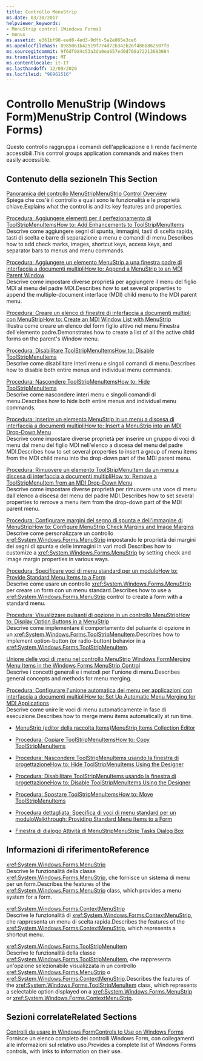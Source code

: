 ```yaml
---
title: Controllo MenuStrip
ms.date: 03/30/2017
helpviewer_keywords:
- MenuStrip control [Windows Forms]
- menus
ms.assetid: e361bf98-eed8-4ed3-9dfb-5a2e865e3ce6
ms.openlocfilehash: 8985061b42519f774d72b342b26f486b862507f8
ms.sourcegitcommit: 9f6df084c53a3da0ea657ed0d708a72213683084
ms.translationtype: MT
ms.contentlocale: it-IT
ms.lasthandoff: 12/09/2020
ms.locfileid: "96961516"
---
```

# <a name="menustrip-control-windows-forms"></a><span data-ttu-id="b4441-102">Controllo MenuStrip (Windows Form)</span><span class="sxs-lookup"><span data-stu-id="b4441-102">MenuStrip Control (Windows Forms)</span></span>

<span data-ttu-id="b4441-103">Questo controllo raggruppa i comandi dell'applicazione e li rende facilmente accessibili.</span><span class="sxs-lookup"><span data-stu-id="b4441-103">This control groups application commands and makes them easily accessible.</span></span>  
  
## <a name="in-this-section"></a><span data-ttu-id="b4441-104">Contenuto della sezione</span><span class="sxs-lookup"><span data-stu-id="b4441-104">In This Section</span></span>  

 [<span data-ttu-id="b4441-105">Panoramica del controllo MenuStrip</span><span class="sxs-lookup"><span data-stu-id="b4441-105">MenuStrip Control Overview</span></span>](menustrip-control-overview-windows-forms.md)  
 <span data-ttu-id="b4441-106">Spiega che cos'è il controllo e quali sono le funzionalità e le proprietà chiave.</span><span class="sxs-lookup"><span data-stu-id="b4441-106">Explains what the control is and its key features and properties.</span></span>  
  
 [<span data-ttu-id="b4441-107">Procedura: Aggiungere elementi per il perfezionamento di ToolStripMenuItems</span><span class="sxs-lookup"><span data-stu-id="b4441-107">How to: Add Enhancements to ToolStripMenuItems</span></span>](how-to-add-enhancements-to-toolstripmenuitems.md)  
 <span data-ttu-id="b4441-108">Descrive come aggiungere segni di spunta, immagini, tasti di scelta rapida, tasti di scelta e barre di separazione a menu e comandi di menu.</span><span class="sxs-lookup"><span data-stu-id="b4441-108">Describes how to add check marks, images, shortcut keys, access keys, and separator bars to menus and menu commands.</span></span>  
  
 [<span data-ttu-id="b4441-109">Procedura: Aggiungere un elemento MenuStrip a una finestra padre di interfaccia a documenti multipli</span><span class="sxs-lookup"><span data-stu-id="b4441-109">How to: Append a MenuStrip to an MDI Parent Window</span></span>](how-to-append-a-menustrip-to-an-mdi-parent-window-windows-forms.md)  
 <span data-ttu-id="b4441-110">Descrive come impostare diverse proprietà per aggiungere il menu del figlio MDI al menu del padre MDI.</span><span class="sxs-lookup"><span data-stu-id="b4441-110">Describes how to set several properties to append the multiple-document interface (MDI) child menu to the MDI parent menu.</span></span>  
  
 [<span data-ttu-id="b4441-111">Procedura: Creare un elenco di finestre di interfaccia a documenti multipli con MenuStrip</span><span class="sxs-lookup"><span data-stu-id="b4441-111">How to: Create an MDI Window List with MenuStrip</span></span>](how-to-create-an-mdi-window-list-with-menustrip-windows-forms.md)  
 <span data-ttu-id="b4441-112">Illustra come creare un elenco del form figlio attivo nel menu Finestra dell'elemento padre.</span><span class="sxs-lookup"><span data-stu-id="b4441-112">Demonstrates how to create a list of all the active child forms on the parent's Window menu.</span></span>  
  
 [<span data-ttu-id="b4441-113">Procedura: Disabilitare ToolStripMenuItems</span><span class="sxs-lookup"><span data-stu-id="b4441-113">How to: Disable ToolStripMenuItems</span></span>](how-to-disable-toolstripmenuitems.md)  
 <span data-ttu-id="b4441-114">Descrive come disabilitare interi menu e singoli comandi di menu.</span><span class="sxs-lookup"><span data-stu-id="b4441-114">Describes how to disable both entire menus and individual menu commands.</span></span>  
  
 [<span data-ttu-id="b4441-115">Procedura: Nascondere ToolStripMenuItems</span><span class="sxs-lookup"><span data-stu-id="b4441-115">How to: Hide ToolStripMenuItems</span></span>](how-to-hide-toolstripmenuitems.md)  
 <span data-ttu-id="b4441-116">Descrive come nascondere interi menu e singoli comandi di menu.</span><span class="sxs-lookup"><span data-stu-id="b4441-116">Describes how to hide both entire menus and individual menu commands.</span></span>  
  
 [<span data-ttu-id="b4441-117">Procedura: Inserire un elemento MenuStrip in un menu a discesa di interfaccia a documenti multipli</span><span class="sxs-lookup"><span data-stu-id="b4441-117">How to: Insert a MenuStrip into an MDI Drop-Down Menu</span></span>](how-to-insert-a-menustrip-into-an-mdi-drop-down-menu-windows-forms.md)  
 <span data-ttu-id="b4441-118">Descrive come impostare diverse proprietà per inserire un gruppo di voci di menu dal menu del figlio MDI nell'elenco a discesa del menu del padre MDI.</span><span class="sxs-lookup"><span data-stu-id="b4441-118">Describes how to set several properties to insert a group of menu items from the MDI child menu into the drop-down part of the MDI parent menu.</span></span>  
  
 [<span data-ttu-id="b4441-119">Procedura: Rimuovere un elemento ToolStripMenuItem da un menu a discesa di interfaccia a documenti multipli</span><span class="sxs-lookup"><span data-stu-id="b4441-119">How to: Remove a ToolStripMenuItem from an MDI Drop-Down Menu</span></span>](how-to-remove-a-toolstripmenuitem-from-an-mdi-drop-down-menu-windows-forms.md)  
 <span data-ttu-id="b4441-120">Descrive come impostare diverse proprietà per rimuovere una voce di menu dall'elenco a discesa del menu del padre MDI.</span><span class="sxs-lookup"><span data-stu-id="b4441-120">Describes how to set several properties to remove a menu item from the drop-down part of the MDI parent menu.</span></span>  
  
 [<span data-ttu-id="b4441-121">Procedura: Configurare margini del segno di spunta e dell'immagine di MenuStrip</span><span class="sxs-lookup"><span data-stu-id="b4441-121">How to: Configure MenuStrip Check Margins and Image Margins</span></span>](how-to-configure-menustrip-check-margins-and-image-margins.md)  
 <span data-ttu-id="b4441-122">Descrive come personalizzare un controllo <xref:System.Windows.Forms.MenuStrip> impostando le proprietà dei margini dei segni di spunta e delle immagini in vari modi.</span><span class="sxs-lookup"><span data-stu-id="b4441-122">Describes how to customize a <xref:System.Windows.Forms.MenuStrip> by setting check and image margin properties in various ways.</span></span>  
  
 [<span data-ttu-id="b4441-123">Procedura: Specificare voci di menu standard per un modulo</span><span class="sxs-lookup"><span data-stu-id="b4441-123">How to: Provide Standard Menu Items to a Form</span></span>](how-to-provide-standard-menu-items-to-a-form.md)  
 <span data-ttu-id="b4441-124">Descrive come usare un controllo <xref:System.Windows.Forms.MenuStrip> per creare un form con un menu standard.</span><span class="sxs-lookup"><span data-stu-id="b4441-124">Describes how to use a <xref:System.Windows.Forms.MenuStrip> control to create a form with a standard menu.</span></span>  
  
 [<span data-ttu-id="b4441-125">Procedura: Visualizzare pulsanti di opzione in un controllo MenuStrip</span><span class="sxs-lookup"><span data-stu-id="b4441-125">How to: Display Option Buttons in a MenuStrip</span></span>](how-to-display-option-buttons-in-a-menustrip-windows-forms.md)  
 <span data-ttu-id="b4441-126">Descrive come implementare il comportamento del pulsante di opzione in un <xref:System.Windows.Forms.ToolStripMenuItem>.</span><span class="sxs-lookup"><span data-stu-id="b4441-126">Describes how to implement option-button (or radio-button) behavior in a <xref:System.Windows.Forms.ToolStripMenuItem>.</span></span>  
  
 [<span data-ttu-id="b4441-127">Unione delle voci di menu nel controllo MenuStrip Windows Form</span><span class="sxs-lookup"><span data-stu-id="b4441-127">Merging Menu Items in the Windows Forms MenuStrip Control</span></span>](merging-menu-items-in-the-windows-forms-menustrip-control.md)  
 <span data-ttu-id="b4441-128">Descrive i concetti generali e i metodi per l'unione di menu.</span><span class="sxs-lookup"><span data-stu-id="b4441-128">Describes general concepts and methods for menu merging.</span></span>  
  
 [<span data-ttu-id="b4441-129">Procedura: Configurare l'unione automatica dei menu per applicazioni con interfaccia a documenti multipli</span><span class="sxs-lookup"><span data-stu-id="b4441-129">How to: Set Up Automatic Menu Merging for MDI Applications</span></span>](how-to-set-up-automatic-menu-merging-for-mdi-applications.md)  
 <span data-ttu-id="b4441-130">Descrive come unire le voci di menu automaticamente in fase di esecuzione.</span><span class="sxs-lookup"><span data-stu-id="b4441-130">Describes how to merge menu items automatically at run time.</span></span>  
  
- <span data-ttu-id="b4441-131">[MenuStrip (editor della raccolta Items)](/previous-versions/visualstudio/visual-studio-2010/ms233625(v=vs.100))</span><span class="sxs-lookup"><span data-stu-id="b4441-131">[MenuStrip Items Collection Editor](/previous-versions/visualstudio/visual-studio-2010/ms233625(v=vs.100))</span></span>  
  
- [<span data-ttu-id="b4441-132">Procedura: Copiare ToolStripMenuItems</span><span class="sxs-lookup"><span data-stu-id="b4441-132">How to: Copy ToolStripMenuItems</span></span>](how-to-copy-toolstripmenuitems.md)  
  
- [<span data-ttu-id="b4441-133">Procedura: Nascondere ToolStripMenuItems usando la finestra di progettazione</span><span class="sxs-lookup"><span data-stu-id="b4441-133">How to: Hide ToolStripMenuItems Using the Designer</span></span>](how-to-hide-toolstripmenuitems-using-the-designer.md)  
  
- [<span data-ttu-id="b4441-134">Procedura: Disabilitare ToolStripMenuItems usando la finestra di progettazione</span><span class="sxs-lookup"><span data-stu-id="b4441-134">How to: Disable ToolStripMenuItems Using the Designer</span></span>](how-to-disable-toolstripmenuitems-using-the-designer.md)  
  
- [<span data-ttu-id="b4441-135">Procedura: Spostare ToolStripMenuItems</span><span class="sxs-lookup"><span data-stu-id="b4441-135">How to: Move ToolStripMenuItems</span></span>](how-to-move-toolstripmenuitems.md)  
  
- [<span data-ttu-id="b4441-136">Procedura dettagliata: Specifica di voci di menu standard per un modulo</span><span class="sxs-lookup"><span data-stu-id="b4441-136">Walkthrough: Providing Standard Menu Items to a Form</span></span>](walkthrough-providing-standard-menu-items-to-a-form.md)  
  
- <span data-ttu-id="b4441-137">[Finestra di dialogo Attività di MenuStrip](/previous-versions/visualstudio/visual-studio-2010/ms233645(v=vs.100))</span><span class="sxs-lookup"><span data-stu-id="b4441-137">[MenuStrip Tasks Dialog Box](/previous-versions/visualstudio/visual-studio-2010/ms233645(v=vs.100))</span></span>  
  
## <a name="reference"></a><span data-ttu-id="b4441-138">Informazioni di riferimento</span><span class="sxs-lookup"><span data-stu-id="b4441-138">Reference</span></span>  

 <xref:System.Windows.Forms.MenuStrip>  
 <span data-ttu-id="b4441-139">Descrive le funzionalità della classe <xref:System.Windows.Forms.MenuStrip>, che fornisce un sistema di menu per un form.</span><span class="sxs-lookup"><span data-stu-id="b4441-139">Describes the features of the <xref:System.Windows.Forms.MenuStrip> class, which provides a menu system for a form.</span></span>  
  
 <xref:System.Windows.Forms.ContextMenuStrip>  
 <span data-ttu-id="b4441-140">Descrive le funzionalità di <xref:System.Windows.Forms.ContextMenuStrip>, che rappresenta un menu di scelta rapida.</span><span class="sxs-lookup"><span data-stu-id="b4441-140">Describes the features of the <xref:System.Windows.Forms.ContextMenuStrip>, which represents a shortcut menu.</span></span>  
  
 <xref:System.Windows.Forms.ToolStripMenuItem>  
 <span data-ttu-id="b4441-141">Descrive le funzionalità della classe <xref:System.Windows.Forms.ToolStripMenuItem>, che rappresenta un'opzione selezionabile visualizzata in un controllo <xref:System.Windows.Forms.MenuStrip> o <xref:System.Windows.Forms.ContextMenuStrip>.</span><span class="sxs-lookup"><span data-stu-id="b4441-141">Describes the features of the <xref:System.Windows.Forms.ToolStripMenuItem> class, which represents a selectable option displayed on a <xref:System.Windows.Forms.MenuStrip> or <xref:System.Windows.Forms.ContextMenuStrip>.</span></span>  
  
## <a name="related-sections"></a><span data-ttu-id="b4441-142">Sezioni correlate</span><span class="sxs-lookup"><span data-stu-id="b4441-142">Related Sections</span></span>  

 [<span data-ttu-id="b4441-143">Controlli da usare in Windows Form</span><span class="sxs-lookup"><span data-stu-id="b4441-143">Controls to Use on Windows Forms</span></span>](controls-to-use-on-windows-forms.md)  
 <span data-ttu-id="b4441-144">Fornisce un elenco completo dei controlli Windows Form, con collegamenti alle informazioni sul relativo uso.</span><span class="sxs-lookup"><span data-stu-id="b4441-144">Provides a complete list of Windows Forms controls, with links to information on their use.</span></span>
